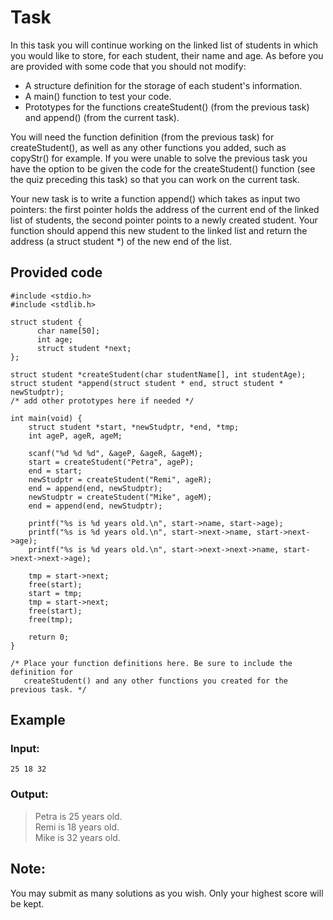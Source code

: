 # Task

In this task you will continue working on the linked list of students in which you would like to store, for each student, their name and age. As before you are provided with some code that you should not modify:

-   A structure definition for the storage of each student's information.
-   A main() function to test your code. 
-   Prototypes for the functions createStudent() (from the previous task) and append() (from the current task).

You will need the function definition (from the previous task) for createStudent(), as well as any other functions you added, such as copyStr() for example. If you were unable to solve the previous task you have the option to be given the code for the createStudent() function (see the quiz preceding this task) so that you can work on the current task.

Your new task is to write a function append() which takes as input two pointers: the first pointer holds the address of the current end of the linked list of students, the second pointer points to a newly created student. Your function should append this new student to the linked list and return the address (a struct student *) of the new end of the list. 

## Provided code

```
#include <stdio.h>
#include <stdlib.h>

struct student {
      char name[50];
      int age;
      struct student *next;
};

struct student *createStudent(char studentName[], int studentAge);
struct student *append(struct student * end, struct student * newStudptr);
/* add other prototypes here if needed */

int main(void) {
    struct student *start, *newStudptr, *end, *tmp;
    int ageP, ageR, ageM;

    scanf("%d %d %d", &ageP, &ageR, &ageM);
    start = createStudent("Petra", ageP);
    end = start;
    newStudptr = createStudent("Remi", ageR);
    end = append(end, newStudptr);
    newStudptr = createStudent("Mike", ageM);
    end = append(end, newStudptr);

    printf("%s is %d years old.\n", start->name, start->age);
    printf("%s is %d years old.\n", start->next->name, start->next->age);
    printf("%s is %d years old.\n", start->next->next->name, start->next->next->age);

    tmp = start->next;
    free(start);
    start = tmp;
    tmp = start->next;
    free(start);
    free(tmp);

    return 0;
}

/* Place your function definitions here. Be sure to include the definition for
   createStudent() and any other functions you created for the previous task. */

```

## Example

### Input: 
```
25 18 32
```

### Output: 

> Petra is 25 years old.\
> Remi is 18 years old.\
> Mike is 32 years old.

## Note:

You may submit as many solutions as you wish. Only your highest score will be kept.
